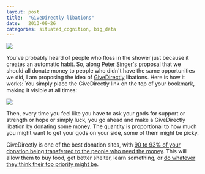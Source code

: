 ```yaml
---
layout: post
title:  "GiveDirectly libations"
date:   2013-09-26
categories: situated_cognition, big_data
---
```


![](https://lh3.googleusercontent.com/-LJRJzeuK15Q/Ujx5wKJIJFI/AAAAAAAA4LE/C4LZ_gPyNHU/w707-h481-no/fractals.png)

You've probably heard of people who floss in the shower just because it creates an automatic habit. So, along [Peter Singer's proposal](http://people.brandeis.edu/~teuber/singermag1.html) that we should all donate money to people who didn't have the same opportunities we did, I am proposing the idea of [GiveDirectly](https://www.givedirectly.org/give.php) libations. Here is how it works: You simply place the GiveDirectly link on the top of your bookmark, making it visible at all times:

![](https://lh5.googleusercontent.com/-Qr-jEqqbGuo/Ujx2socEoMI/AAAAAAAA4Kk/rxMBxUOShwU/w454-h141-no/Screen+Shot+2013-09-20+at+12.23.12+PM.png)

Then, every time you feel like you have to ask your gods for support or strength or hope or simply luck, you go ahead and make a GiveDirectly libation by donating some money. The quantity is proportional to how much you might want to get your gods on your side, some of them might be picky.

GiveDirectly is one of the best donation sites, with [90 to 93% of your donation being transferred to the people who need the money](https://www.givedirectly.org/give.php). This will allow them to buy food, get better shelter, learn something, or [do whatever they think their top priority might be](http://www.givedirectly.org/faqs.php).